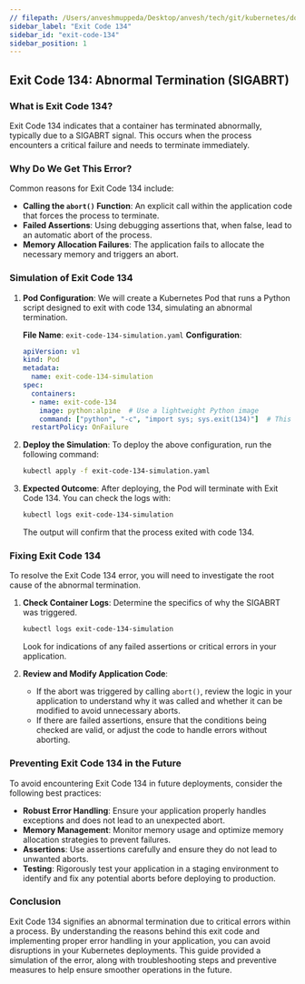 ```yaml
---
// filepath: /Users/anveshmuppeda/Desktop/anvesh/tech/git/kubernetes/docs/012-troubleshoot/exit-code-134/exit-code-134.md
sidebar_label: "Exit Code 134"
sidebar_id: "exit-code-134"
sidebar_position: 1
---
```


## Exit Code 134: Abnormal Termination (SIGABRT)

### What is Exit Code 134?
Exit Code 134 indicates that a container has terminated abnormally, typically due to a SIGABRT signal. This occurs when the process encounters a critical failure and needs to terminate immediately. 

### Why Do We Get This Error?
Common reasons for Exit Code 134 include:

- **Calling the `abort()` Function**: An explicit call within the application code that forces the process to terminate.
- **Failed Assertions**: Using debugging assertions that, when false, lead to an automatic abort of the process.
- **Memory Allocation Failures**: The application fails to allocate the necessary memory and triggers an abort.

### Simulation of Exit Code 134

1. **Pod Configuration**:
   We will create a Kubernetes Pod that runs a Python script designed to exit with code 134, simulating an abnormal termination.

   **File Name**: `exit-code-134-simulation.yaml`
   **Configuration**:
   ```yaml
   apiVersion: v1
   kind: Pod
   metadata:
     name: exit-code-134-simulation
   spec:
     containers:
     - name: exit-code-134
       image: python:alpine  # Use a lightweight Python image
       command: ["python", "-c", "import sys; sys.exit(134)"]  # This simulates a SIGABRT
     restartPolicy: OnFailure
   ```

2. **Deploy the Simulation**:
   To deploy the above configuration, run the following command:
   ```bash
   kubectl apply -f exit-code-134-simulation.yaml
   ```

3. **Expected Outcome**:
   After deploying, the Pod will terminate with Exit Code 134. You can check the logs with:
   ```bash
   kubectl logs exit-code-134-simulation
   ```
   The output will confirm that the process exited with code 134.

### Fixing Exit Code 134

To resolve the Exit Code 134 error, you will need to investigate the root cause of the abnormal termination.

1. **Check Container Logs**: Determine the specifics of why the SIGABRT was triggered.
   ```bash
   kubectl logs exit-code-134-simulation
   ```
   Look for indications of any failed assertions or critical errors in your application.

2. **Review and Modify Application Code**:
   - If the abort was triggered by calling `abort()`, review the logic in your application to understand why it was called and whether it can be modified to avoid unnecessary aborts.
   - If there are failed assertions, ensure that the conditions being checked are valid, or adjust the code to handle errors without aborting.

### Preventing Exit Code 134 in the Future

To avoid encountering Exit Code 134 in future deployments, consider the following best practices:

- **Robust Error Handling**: Ensure your application properly handles exceptions and does not lead to an unexpected abort.
- **Memory Management**: Monitor memory usage and optimize memory allocation strategies to prevent failures.
- **Assertions**: Use assertions carefully and ensure they do not lead to unwanted aborts.
- **Testing**: Rigorously test your application in a staging environment to identify and fix any potential aborts before deploying to production.

### Conclusion
Exit Code 134 signifies an abnormal termination due to critical errors within a process. By understanding the reasons behind this exit code and implementing proper error handling in your application, you can avoid disruptions in your Kubernetes deployments. This guide provided a simulation of the error, along with troubleshooting steps and preventive measures to help ensure smoother operations in the future.
